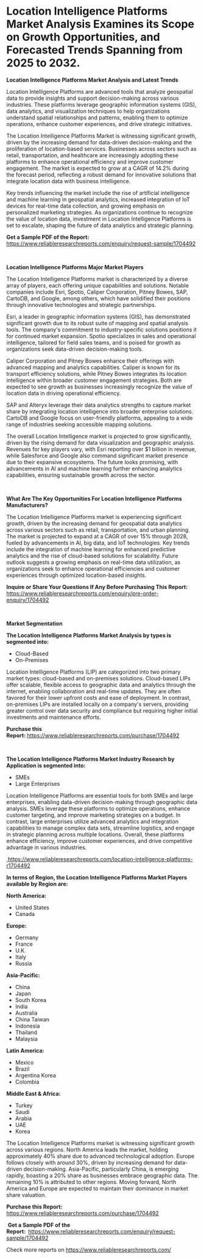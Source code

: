 <p><h1>Location Intelligence Platforms Market Analysis Examines its Scope on Growth Opportunities, and Forecasted Trends Spanning from 2025 to 2032.</h1></p><p><strong>Location Intelligence Platforms Market Analysis and Latest Trends</strong></p>
<p><p>Location Intelligence Platforms are advanced tools that analyze geospatial data to provide insights and support decision-making across various industries. These platforms leverage geographic information systems (GIS), data analytics, and visualization techniques to help organizations understand spatial relationships and patterns, enabling them to optimize operations, enhance customer experiences, and drive strategic initiatives.</p><p>The Location Intelligence Platforms Market is witnessing significant growth, driven by the increasing demand for data-driven decision-making and the proliferation of location-based services. Businesses across sectors such as retail, transportation, and healthcare are increasingly adopting these platforms to enhance operational efficiency and improve customer engagement. The market is expected to grow at a CAGR of 14.2% during the forecast period, reflecting a robust demand for innovative solutions that integrate location data with business intelligence.</p><p>Key trends influencing the market include the rise of artificial intelligence and machine learning in geospatial analytics, increased integration of IoT devices for real-time data collection, and growing emphasis on personalized marketing strategies. As organizations continue to recognize the value of location data, investment in Location Intelligence Platforms is set to escalate, shaping the future of data analytics and strategic planning.</p></p>
<p><strong>Get a Sample PDF of the Report:&nbsp;</strong> <a href="https://www.reliableresearchreports.com/enquiry/request-sample/1704492?utm_campaign=1581&utm_medium=2&utm_source=Github&utm_content=ia&utm_term=09012025&utm_id=location-intelligence-platforms">https://www.reliableresearchreports.com/enquiry/request-sample/1704492</a></p>
<p>&nbsp;</p>
<p><strong>Location Intelligence Platforms Major Market Players</strong></p>
<p><p>The Location Intelligence Platforms market is characterized by a diverse array of players, each offering unique capabilities and solutions. Notable companies include Esri, Spotio, Caliper Corporation, Pitney Bowes, SAP, CartoDB, and Google, among others, which have solidified their positions through innovative technologies and strategic partnerships.</p><p>Esri, a leader in geographic information systems (GIS), has demonstrated significant growth due to its robust suite of mapping and spatial analysis tools. The company's commitment to industry-specific solutions positions it for continued market expansion. Spotio specializes in sales and operational intelligence, tailored for field sales teams, and is poised for growth as organizations seek data-driven decision-making tools.</p><p>Caliper Corporation and Pitney Bowes enhance their offerings with advanced mapping and analytics capabilities. Caliper is known for its transport efficiency solutions, while Pitney Bowes integrates its location intelligence within broader customer engagement strategies. Both are expected to see growth as businesses increasingly recognize the value of location data in driving operational efficiency.</p><p>SAP and Alteryx leverage their data analytics strengths to capture market share by integrating location intelligence into broader enterprise solutions. CartoDB and Google focus on user-friendly platforms, appealing to a wide range of industries seeking accessible mapping solutions.</p><p>The overall Location Intelligence market is projected to grow significantly, driven by the rising demand for data visualization and geographic analysis. Revenues for key players vary, with Esri reporting over $1 billion in revenue, while Salesforce and Google also command significant market presence due to their expansive ecosystems. The future looks promising, with advancements in AI and machine learning further enhancing analytics capabilities, ensuring sustainable growth across the sector.</p></p>
<p>&nbsp;</p>
<p><strong>What Are The Key Opportunities For Location Intelligence Platforms Manufacturers?</strong></p>
<p><p>The Location Intelligence Platforms market is experiencing significant growth, driven by the increasing demand for geospatial data analytics across various sectors such as retail, transportation, and urban planning. The market is projected to expand at a CAGR of over 15% through 2028, fueled by advancements in AI, big data, and IoT technologies. Key trends include the integration of machine learning for enhanced predictive analytics and the rise of cloud-based solutions for scalability. Future outlook suggests a growing emphasis on real-time data utilization, as organizations seek to enhance operational efficiencies and customer experiences through optimized location-based insights.</p></p>
<p><strong>Inquire or Share Your Questions If Any Before Purchasing This Report:</strong> <a href="https://www.reliableresearchreports.com/enquiry/pre-order-enquiry/1704492?utm_campaign=1581&utm_medium=2&utm_source=Github&utm_content=ia&utm_term=09012025&utm_id=location-intelligence-platforms">https://www.reliableresearchreports.com/enquiry/pre-order-enquiry/1704492</a></p>
<p>&nbsp;</p>
<p><strong>Market Segmentation</strong></p>
<p><strong>The Location Intelligence Platforms Market Analysis by types is segmented into:</strong></p>
<p><ul><li>Cloud-Based</li><li>On-Premises</li></ul></p>
<p><p>Location Intelligence Platforms (LIP) are categorized into two primary market types: cloud-based and on-premises solutions. Cloud-based LIPs offer scalable, flexible access to geographic data and analytics through the internet, enabling collaboration and real-time updates. They are often favored for their lower upfront costs and ease of deployment. In contrast, on-premises LIPs are installed locally on a company's servers, providing greater control over data security and compliance but requiring higher initial investments and maintenance efforts.</p></p>
<p><strong>Purchase this Report:&nbsp;</strong><a href="https://www.reliableresearchreports.com/purchase/1704492?utm_campaign=1581&utm_medium=2&utm_source=Github&utm_content=ia&utm_term=09012025&utm_id=location-intelligence-platforms">https://www.reliableresearchreports.com/purchase/1704492</a></p>
<p>&nbsp;</p>
<p><strong>The Location Intelligence Platforms Market Industry Research by Application is segmented into:</strong></p>
<p><ul><li>SMEs</li><li>Large Enterprises</li></ul></p>
<p><p>Location Intelligence Platforms are essential tools for both SMEs and large enterprises, enabling data-driven decision-making through geographic data analysis. SMEs leverage these platforms to optimize operations, enhance customer targeting, and improve marketing strategies on a budget. In contrast, large enterprises utilize advanced analytics and integration capabilities to manage complex data sets, streamline logistics, and engage in strategic planning across multiple locations. Overall, these platforms enhance efficiency, improve customer experiences, and drive competitive advantage in various industries.</p></p>
<p><a href="https://www.reliableresearchreports.com/location-intelligence-platforms-r1704492?utm_campaign=1581&utm_medium=2&utm_source=Github&utm_content=ia&utm_term=09012025&utm_id=location-intelligence-platforms">&nbsp;https://www.reliableresearchreports.com/location-intelligence-platforms-r1704492</a></p>
<p><strong>In terms of Region, the Location Intelligence Platforms Market Players available by Region are:</strong></p>
<p>
    <p> <strong> North America: </strong>
        <ul>
            <li>United States</li>
            <li>Canada</li>
        </ul>
        </p> 
    <p> <strong> Europe: </strong>
        <ul>
            <li>Germany</li>
            <li>France</li>
            <li>U.K.</li>
            <li>Italy</li>
            <li>Russia</li>
        </ul>
        </p> 
    <p> <strong> Asia-Pacific: </strong>
        <ul>
            <li>China</li>
            <li>Japan</li>
            <li>South Korea</li>
            <li>India</li>
            <li>Australia</li>
            <li>China Taiwan</li>
            <li>Indonesia</li>
            <li>Thailand</li>
            <li>Malaysia</li>
        </ul>
        </p> 
    <p> <strong> Latin America: </strong>
        <ul>
            <li>Mexico</li>
            <li>Brazil</li>
            <li>Argentina Korea</li>
            <li>Colombia</li>
        </ul>
        </p> 
    <p> <strong> Middle East & Africa: </strong>
        <ul>
            <li>Turkey</li>
            <li>Saudi</li>
            <li>Arabia</li>
            <li>UAE</li>
            <li>Korea</li>
        </ul>
    </p>
    </p>
<p><p>The Location Intelligence Platforms market is witnessing significant growth across various regions. North America leads the market, holding approximately 40% share due to advanced technological adoption. Europe follows closely with around 30%, driven by increasing demand for data-driven decision-making. Asia-Pacific, particularly China, is emerging rapidly, boasting a 20% share as businesses embrace geographic data. The remaining 10% is attributed to other regions. Moving forward, North America and Europe are expected to maintain their dominance in market share valuation.</p></p>
<p><strong>Purchase this Report: </strong><a href="https://www.reliableresearchreports.com/purchase/1704492?utm_campaign=1581&utm_medium=2&utm_source=Github&utm_content=ia&utm_term=09012025&utm_id=location-intelligence-platforms">https://www.reliableresearchreports.com/purchase/1704492</a></p>
<p>&nbsp;<strong>Get a Sample PDF of the Report:&nbsp;&nbsp;</strong><a href="https://www.reliableresearchreports.com/enquiry/request-sample/1704492?utm_campaign=1581&utm_medium=2&utm_source=Github&utm_content=ia&utm_term=09012025&utm_id=location-intelligence-platforms">https://www.reliableresearchreports.com/enquiry/request-sample/1704492</a></p>
<p><strong></strong></p>
<p>Check more reports on <a href="https://www.reliableresearchreports.com/?utm_campaign=1581&utm_medium=2&utm_source=Github&utm_content=ia&utm_term=09012025&utm_id=location-intelligence-platforms">https://www.reliableresearchreports.com/</a></p>